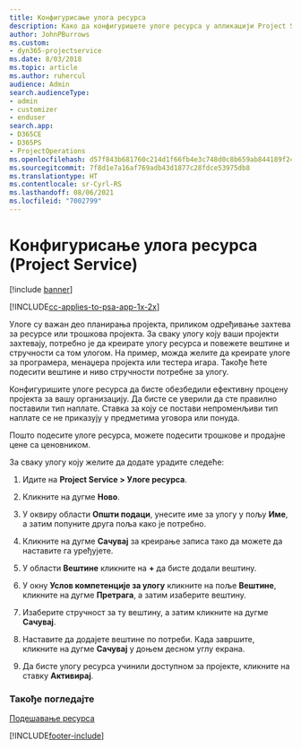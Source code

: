 ```yaml
---
title: Конфигурисање улога ресурса
description: Како да конфигуришете улоге ресурса у апликацији Project Service
author: JohnPBurrows
ms.custom:
- dyn365-projectservice
ms.date: 8/03/2018
ms.topic: article
ms.author: ruhercul
audience: Admin
search.audienceType:
- admin
- customizer
- enduser
search.app:
- D365CE
- D365PS
- ProjectOperations
ms.openlocfilehash: d57f843b681760c214d1f66fb4e3c748d0c8b659ab844189f24c682f42d309f0
ms.sourcegitcommit: 7f8d1e7a16af769adb43d1877c28fdce53975db8
ms.translationtype: HT
ms.contentlocale: sr-Cyrl-RS
ms.lasthandoff: 08/06/2021
ms.locfileid: "7002799"
---
```

# <a name="configure-resource-roles-project-service"></a>Конфигурисање улога ресурса (Project Service)

[!include [banner](../includes/psa-now-project-operations.md)]

[!INCLUDE[cc-applies-to-psa-app-1x-2x](../includes/cc-applies-to-psa-app-1x-2x.md)]

Улоге су важан део планирања пројекта, приликом одређивање захтева за ресурсе или трошкова пројекта. За сваку улогу коју ваши пројекти захтевају, потребно је да креирате улогу ресурса и повежете вештине и стручности са том улогом. На пример, можда желите да креирате улоге за програмера, менаџера пројекта или тестера игара. Такође ћете подесити вештине и ниво стручности потребне за улогу.  
  
 Конфигуришите улоге ресурса да бисте обезбедили ефективну процену пројекта за вашу организацију.  Да бисте се уверили да сте правилно поставили тип наплате. Ставка за коју се постави непроменљиви тип наплате се не приказују у предметима уговора или понуда.  
  
 Пошто подесите улоге ресурса, можете подесити трошкове и продајне цене са ценовником.  
  
 За сваку улогу коју желите да додате урадите следеће:  
  
1.  Идите на **Project Service > Улоге ресурса**.  
  
2.  Кликните на дугме **Ново**.  
  
3.  У оквиру области **Општи подаци**, унесите име за улогу у пољу **Име**, а затим попуните друга поља како је потребно.  
  
4.  Кликните на дугме **Сачувај** за креирање записа тако да можете да наставите га уређујете.  
  
5.  У области **Вештине** кликните на **+** да бисте додали вештину.  
  
6.  У окну **Услов компетенције за улогу** кликните на поље **Вештине**, кликните на дугме **Претрага**, а затим изаберите вештину.  
  
7.  Изаберите стручност за ту вештину, а затим кликните на дугме **Сачувај**.  
  
8.  Наставите да додајете вештине по потреби. Када завршите, кликните на дугме **Сачувај** у доњем десном углу екрана.  
  
9. Да бисте улогу ресурса учинили доступном за пројекте, кликните на ставку **Активирај**.  
  
### <a name="see-also"></a>Такође погледајте  
 [Подешавање ресурса](../psa/set-up-resources.md)


[!INCLUDE[footer-include](../includes/footer-banner.md)]